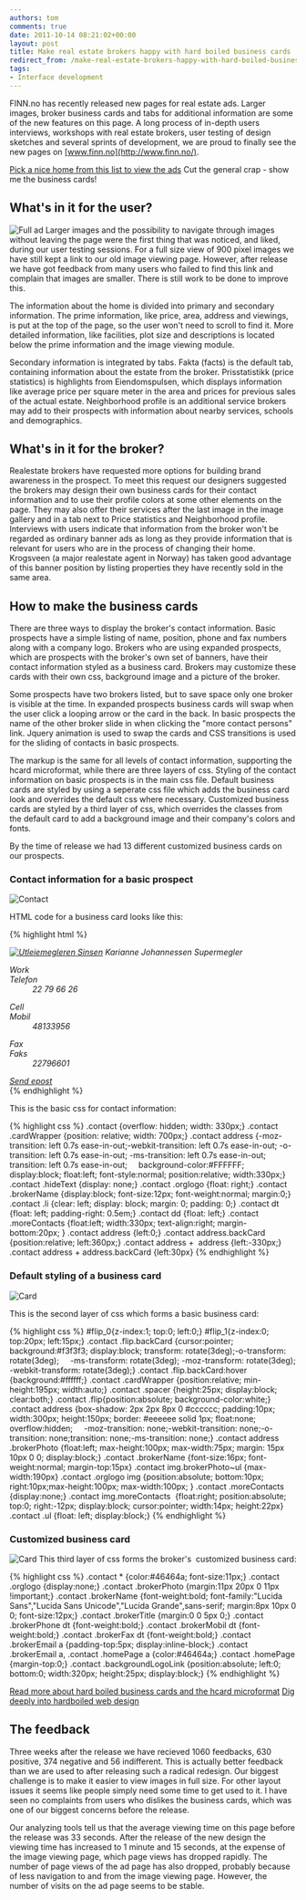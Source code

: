 ```yaml
---
authors: tom
comments: true
date: 2011-10-14 08:21:02+00:00
layout: post
title: Make real estate brokers happy with hard boiled business cards
redirect_from: /make-real-estate-brokers-happy-with-hard-boiled-business-cards/
tags:
- Interface development
---
```


FINN.no has recently released new pages for real estate ads. Larger images, broker business cards and tabs for additional information are some of the new features on this page. A long process of in-depth users interviews, workshops with real estate brokers, user testing of design sketches and several sprints of development, we are proud to finally see the new pages on [www.finn.no](http://www.finn.no/).

[Pick a nice home from this list to view the ads](http://www.finn.no/finn/realestate/homes/result??sort=3)
Cut the general crap - show me the business cards!

## What's in it for the user?

![Full ad](/images/2011-10-14-make-real-estate-brokers-happy-with-hard-boiled-business-cards/full_ad.jpg)
Larger images and the possibility to navigate through images without leaving the page were the first thing that was noticed, and liked, during our user testing sessions. For a full size view of 900 pixel images we have still kept a link to our old image viewing page. However, after release we have got feedback from many users who failed to find this link and complain that images are smaller. There is still work to be done to improve this.

The information about the home is divided into primary and secondary information. The prime information, like price, area, address and viewings, is put at the top of the page, so the user won't need to scroll to find it. More detailed information, like facilities, plot size and descriptions is located below the prime information and the image viewing module.

Secondary information is integrated by tabs. Fakta (facts) is the default tab, containing information about the estate from the broker. Prisstatistikk (price statistics) is highlights from Eiendomspulsen, which displays information like average price per square meter in the area and prices for previous sales of the actual estate. Neighborhood profile is an additional service brokers may add to their prospects with information about nearby services, schools and demographics.

## What's in it for the broker?

Realestate brokers have requested more options for building brand awareness in the prospect. To meet this request our designers suggested the brokers may design their own business cards for their contact information and to use their profile colors at some other elements on the page. They may also offer their services after the last image in the image gallery and in a tab next to Price statistics and Neighborhood profile. Interviews with users indicate that information from the broker won't be regarded as ordinary banner ads as long as they provide information that is relevant for users who are in the process of changing their home. Krogsveen (a major realestate agent in Norway) has taken good advantage of this banner position by listing properties they have recently sold in the same area.

## How to make the business cards

There are three ways to display the broker's contact information. Basic prospects have a simple listing of name, position, phone and fax numbers along with a company logo. Brokers who are using expanded prospects, which are prospects with the broker's own set of banners, have their contact information styled as a business card. Brokers may customize these cards with their own css, background image and a picture of the broker.

Some prospects have two brokers listed, but to save space only one broker is visible at the time. In expanded prospects business cards will swap when the user click a looping arrow or the card in the back. In basic prospects the name of the other broker slide in when clicking the "more contact persons" link. Jquery animation is used to swap the cards and CSS transitions is used for the sliding of contacts in basic prospects.

The markup is the same for all levels of contact information, supporting the hcard microformat, while there are three layers of css. Styling of the contact information on basic prospects is in the main css file. Default business cards are styled by using a seperate css file which adds the business card look and overrides the default css where necessary. Customized business cards are styled by a third layer of css, which overrides the classes from the default card to add a background image and their company's colors and fonts.

By the time of release we had 13 different customized business cards on our prospects.

### Contact information for a basic prospect


![Contact](/images/2011-10-14-make-real-estate-brokers-happy-with-hard-boiled-business-cards/basic_contact.png)

HTML code for a business card looks like this:

{% highlight html %}
    <address id="flip_0" class="vcard flip  backgroundimage">
      <a href="(url)" class="orglogo" target="_blank"><img src="(url)" alt="Utleiemegleren Sinsen" border="0" class="logo"></a>
      <span class="fn n brokerName">Karianne Johannessen</span>
      <span class="ul">
        <span class="li title brokerTitle">Supermegler</span>
        <span class="li brokerPhoneHolder">
          <dl class="tel brokerPhone">
            <dt class="type hideText">Work</dt>
            <dt class="displayText">Telefon</dt>
            <dd class="value">22 79 66 26</dd>
          </dl>
        </span>
        <span class="li brokerMobilHolder">
          <dl class="tel brokerMobil">
            <dt class="type hideText">Cell</dt>
            <dt class="displayText">Mobil</dt>
            <dd class="value">48133956</dd>
          </dl>
        </span>
        <span class="li brokerFaxHolder">
          <dl class="tel brokerFax">
            <dt class="type hideText">Fax</dt>
            <dt class="type">Faks</dt>
            <dd class="value">22796601</dd>
          </dl>
        </span>
        <span class="li brokerEmail">
          <a data-click-mt="mailto" href="(url)" class="click-track">Send epost</a>
        </span>
      </span>
      <div class="clearall"></div>
    </address>
{% endhighlight %}


This is the basic css for contact information:

{% highlight css %}
    .contact {overflow: hidden; width: 330px;}
    .contact .cardWrapper {position: relative; width: 700px;}
    .contact address {-moz-transition: left 0.7s ease-in-out;-webkit-transition: left 0.7s ease-in-out; -o-transition: left 0.7s ease-in-out; -ms-transition: left 0.7s ease-in-out; transition: left 0.7s ease-in-out;
        background-color:#FFFFFF; display:block; float:left; font-style:normal; position:relative; width:330px;}
    .contact .hideText {display: none;}
    .contact .orglogo {float: right;}
    .contact .brokerName {display:block; font-size:12px; font-weight:normal; margin:0;}
    .contact .li {clear: left; display: block; margin: 0; padding: 0;}
    .contact dt {float: left; padding-right: 0.5em;}
    .contact dd {float: left;}
    .contact .moreContacts {float:left; width:330px; text-align:right; margin-bottom:20px; }
    .contact address {left:0;}
    .contact address.backCard {position:relative; left:360px;}
    .contact address +  address {left:-330px;}
    .contact address + address.backCard {left:30px}
{% endhighlight %}

### Default styling of a business card

![Card](/images/2011-10-14-make-real-estate-brokers-happy-with-hard-boiled-business-cards/card_basic.png)

This is the second layer of css which forms a basic business card:

{% highlight css %}
    #flip_0{z-index:1; top:0; left:0;}
    #flip_1{z-index:0; top:20px; left:15px;}
    .contact .flip.backCard {cursor:pointer; background:#f3f3f3; display:block; transform: rotate(3deg);-o-transform: rotate(3deg);
        -ms-transform: rotate(3deg); -moz-transform: rotate(3deg); -webkit-transform: rotate(3deg);}
    .contact .flip.backCard:hover {background:#ffffff;}
    .contact .cardWrapper {position:relative; min-height:195px; width:auto;}
    .contact .spacer {height:25px; display:block; clear:both;}
    .contact .flip{position:absolute; background-color:white;}
    .contact address {box-shadow: 2px 2px 8px 0 #cccccc; padding:10px; width:300px; height:150px; border: #eeeeee solid 1px; float:none; overflow:hidden;
        -moz-transition: none;-webkit-transition: none;-o-transition: none;transition: none;-ms-transition: none;}
    .contact address .brokerPhoto {float:left; max-height:100px; max-width:75px; margin: 15px 10px 0 0; display:block;}
    .contact .brokerName {font-size:16px; font-weight:normal; margin-top:15px}
    .contact img.brokerPhoto~ul {max-width:190px}
    .contact .orglogo img {position:absolute; bottom:10px; right:10px;max-height:100px; max-width:100px; }
    .contact .moreContacts {display:none;}
    .contact img.moreContacts  {float:right; position:absolute; top:0; right:-12px; display:block; cursor:pointer; width:14px; height:22px}
    .contact .ul {float: left; display:block;}
{% endhighlight %}

### Customized business card

![Card](/images/2011-10-14-make-real-estate-brokers-happy-with-hard-boiled-business-cards/card_customized1.png)
This third layer of css forms the broker's  customized business card:

{% highlight css %}
    .contact * {color:#46464a; font-size:11px;}
    .contact .orglogo {display:none;}
    .contact .brokerPhoto {margin:11px 20px 0 11px !important;}
    .contact .brokerName {font-weight:bold; font-family:"Lucida Sans","Lucida Sans Unicode","Lucida Grande",sans-serif; margin:8px 10px 0 0; font-size:12px;}
    .contact .brokerTitle {margin:0 0 5px 0;}
    .contact .brokerPhone dt {font-weight:bold;}
    .contact .brokerMobil dt {font-weight:bold;}
    .contact .brokerFax dt {font-weight:bold;}
    .contact .brokerEmail a {padding-top:5px; display:inline-block;}
    .contact .brokerEmail a, .contact .homePage a {color:#46464a;}
    .contact .homePage {margin-top:0;}
    .contact .backgroundLogoLink {position:absolute; left:0; bottom:0; width:320px; height:25px; display:block;}
{% endhighlight %}

[Read more about hard boiled business cards and the hcard microformat](http://blog.whatfettle.com/2010/01/14/hardboiled-hcards/)
[Dig deeply into hardboiled web design](http://hardboiledwebdesign.com/)

## The feedback

Three weeks after the release we have recieved 1060 feedbacks, 630 positive, 374 negative and 56 indifferent. This is actually better feedback than we are used to after releasing such a radical redesign. Our biggest challenge is to make it easier to view images in full size. For other layout issues it seems like people simply need some time to get used to it. I have seen no complaints from users who dislikes the business cards, which was one of our biggest concerns before the release.

Our analyzing tools tell us that the average viewing time on this page before the release was 33 seconds. After the release of the new design the viewing time has increased to 1 minute and 15 seconds, at the expense of the image viewing page, which page views has dropped rapidly. The number of page views of the ad page has also dropped, probably because of less navigation to and from the image viewing page. However, the number of visits on the ad page seems to be stable.